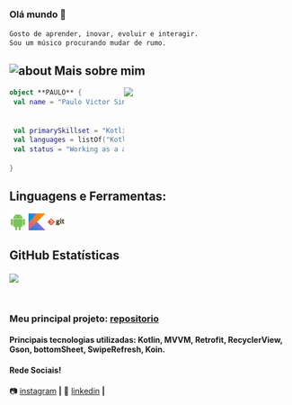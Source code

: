 ### Olá mundo 👋

```Description
Gosto de aprender, inovar, evoluir e interagir.
Sou um músico procurando mudar de rumo.

```

## <img width="45" alt="about" src="https://raw.github.com/elizarov/elizarov/master/about.png"> Mais sobre mim

<img align="right" width="300" src="https://i2.wp.com/allhtaccess.info/wp-content/uploads/2018/03/programming.gif?fit=1281%2C716&ssl=1" />

```kotlin
object **PAULO** {
 val name = "Paulo Victor Simião Borges"
 
 
 val primarySkillset = "Kotlin"
 val languages = listOf("Kotlin", "SQL", "C++"") 
 val status = "Working as a android developer Jr in PremierSoft"

}
```

## **Linguagens e Ferramentas:**  

<code><img height="30" src="https://raw.githubusercontent.com/github/explore/80688e429a7d4ef2fca1e82350fe8e3517d3494d/topics/android/android.png"></code>
<code><img height="30" src="https://raw.githubusercontent.com/github/explore/80688e429a7d4ef2fca1e82350fe8e3517d3494d/topics/kotlin/kotlin.png"></code>
<code><img height="30" src="https://raw.githubusercontent.com/github/explore/80688e429a7d4ef2fca1e82350fe8e3517d3494d/topics/git/git.png"></code>

## **GitHub Estatísticas**

<a href="https://github.com/paulovsborges">
  <img align="center" src="https://github-readme-stats.vercel.app/api/top-langs/?username=paulovsborges&theme=dracula&hide_langs_below=1" />
</a>


[instagram]: https://www.instagram.com/pauloborgesvs/
[linkedin]: https://www.linkedin.com/in/paulovs-borges-552521137//
<br>

### Meu principal projeto: [repositorio](https://github.com/paulovsborges/NewsApiApp)
#### Principais tecnologias utilizadas: Kotlin, MVVM, Retrofit, RecyclerView, Gson, bottomSheet, SwipeRefresh, Koin.


#### Rede Sociais!


📷 [instagram][instagram] **|** 
👔 [linkedin][linkedin] **|**


